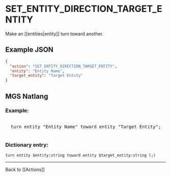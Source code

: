 # SET_ENTITY_DIRECTION_TARGET_ENTITY

Make an [[entities|entity]] turn toward another.

## Example JSON

```json
{
  "action": "SET_ENTITY_DIRECTION_TARGET_ENTITY",
  "entity": "Entity Name",
  "target_entity": "Target Entity"
}
```

## MGS Natlang

### Example:

<pre class="HyperMD-codeblock mgs">

  <span class="verb">turn</span> <span class="sigil">entity</span> <span class="string">"Entity Name"</span> <span class="">toward</span> <span class="sigil">entity</span> <span class="string">"Target Entity"</span><span class="terminator">;</span>

</pre>

### Dictionary entry:

```
turn entity $entity:string toward entity $target_entity:string (;)
```

---

Back to [[Actions]]
